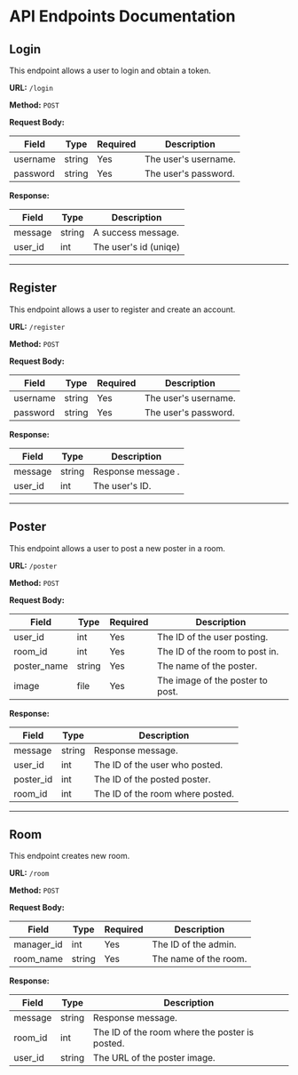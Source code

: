 # API Endpoints Documentation

## Login

This endpoint allows a user to login and obtain a token.

**URL:** `/login`

**Method:** `POST`

**Request Body:**

| Field    | Type   | Required | Description           |
| -------- | ------ | -------- | --------------------- |
| username | string | Yes      | The user's username.   |
| password | string | Yes      | The user's password.   |

**Response:**

| Field   | Type   | Description                  |
| ------- | ------ | ---------------------------- |
| message | string | A success message.            |
| user_id   | int | The user's id (uniqe) |

---

## Register

This endpoint allows a user to register and create an account.

**URL:** `/register`

**Method:** `POST`

**Request Body:**

| Field    | Type   | Required | Description           |
| -------- | ------ | -------- | --------------------- |
| username | string | Yes      | The user's username.   |
| password | string | Yes      | The user's password.   |

**Response:**

| Field   | Type | Description                  |
| ------- | ---- | ---------------------------- |
| message | string | Response message .            |
| user_id | int  | The user's ID.               |

---

## Poster

This endpoint allows a user to post a new poster in a room.

**URL:** `/poster`

**Method:** `POST`

**Request Body:**

| Field       | Type | Required | Description                        |
| ----------- | ---- | -------- | ---------------------------------- |
| user_id     | int  | Yes      | The ID of the user posting.        |
| room_id     | int  | Yes      | The ID of the room to post in.     |
| poster_name | string | Yes   | The name of the poster.            |
| image       | file | Yes      | The image of the poster to post.   |

**Response:**

| Field     | Type   | Description                        |
| --------- | ------ | ---------------------------------- |
| message   | string | Response message.                  |
| user_id   | int    | The ID of the user who posted.      |
| poster_id | int    | The ID of the posted poster.        |
| room_id   | int    | The ID of the room where posted.    |

---

## Room

This endpoint creates new room.

**URL:** `/room`

**Method:** `POST`

**Request Body:**

| Field       | Type | Required | Description                        |
| ----------- | ---- | -------- | ---------------------------------- |
| manager_id     | int  | Yes      | The ID of the admin.        |
| room_name       | string | Yes      | The name of the room.   |

**Response:**

| Field     | Type   | Description                        |
| --------- | ------ | ---------------------------------- |
| message   | string | Response message.                  |
| room_id   | int    | The ID of the room where the poster is posted. |
| user_id | string | The URL of the poster image.        |
